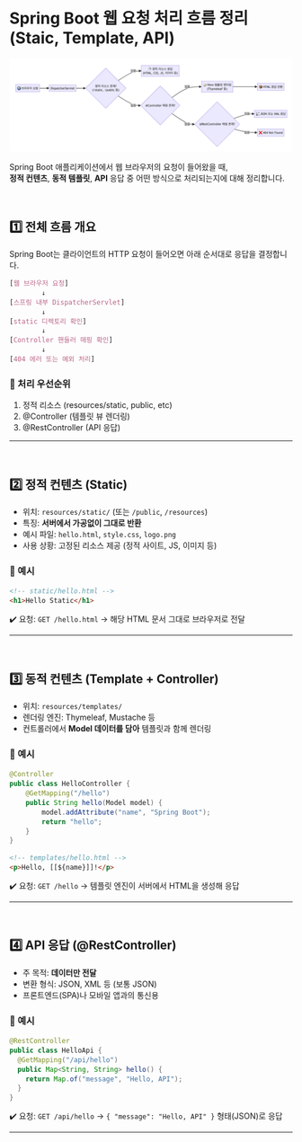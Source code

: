 # Spring Boot 웹 요청 처리 흐름 정리(Staic, Template, API)
![흐름도](../images/web-request-flow.png)

Spring Boot 애플리케이션에서 웹 브라우저의 요청이 들어왔을 때,  
**정적 컨텐츠**, **동적 템플릿**, **API** 응답 중 어떤 방식으로 처리되는지에 대해 정리합니다.

<br>

## 1️⃣ 전체 흐름 개요
Spring Boot는 클라이언트의 HTTP 요청이 들어오면 아래 순서대로 응답을 결정합니다.
```css
[웹 브라우저 요청] 
		↓
[스프링 내부 DispatcherServlet]
		↓
[static 디렉토리 확인]
		↓
[Controller 핸들러 매핑 확인]
		↓
[404 에러 또는 예외 처리]
```

### 🔹 처리 우선순위
1. 정적 리소스 (resources/static, public, etc)
2. @Controller (템플릿 뷰 렌더링)
3. @RestController (API 응답)

---
<br>


## 2️⃣ 정적 컨텐츠 (Static)
- 위치: `resources/static/` (또는 `/public`, `/resources`)
- 특징: **서버에서 가공없이 그대로 반환**
- 예시 파일: `hello.html`, `style.css`, `logo.png`
- 사용 상황: 고정된 리소스 제공 (정적 사이트, JS, 이미지 등)

### 🧐 예시
```html
<!-- static/hello.html -->
<h1>Hello Static</h1>
```
✔️ 요청: `GET /hello.html` → 해당 HTML 문서 그대로 브라우저로 전달

---
<br>

## 3️⃣ 동적 컨텐츠 (Template + Controller)
- 위치: `resources/templates/`
- 렌더링 엔진: Thymeleaf, Mustache 등
- 컨트롤러에서 **Model 데이터를 담아** 템플릿과 함께 렌더링

### 🧐 예시
```java
@Controller
public class HelloController {
	@GetMapping("/hello")
	public String hello(Model model) {
		model.addAttribute("name", "Spring Boot");
		return "hello";
	}
}
```
```html
<!-- templates/hello.html -->
<p>Hello, [[${name}]]!</p>
```
✔️ 요청: `GET /hello` → 템플릿 엔진이 서버에서 HTML을 생성해 응답

---
<br>

## 4️⃣ API 응답 (@RestController)
- 주 목적: **데이터만 전달**
- 변환 형식: JSON, XML 등 (보통 JSON)
- 프론트엔드(SPA)나 모바일 앱과의 통신용

### 🧐 예시
```java
@RestController
public class HelloApi {
  @GetMapping("/api/hello")
  public Map<String, String> hello() {
    return Map.of("message", "Hello, API");
  }
}
```
✔️ 요청: `GET /api/hello` → `{ "message": "Hello, API" }` 형태(JSON)로 응답

---
<br>

